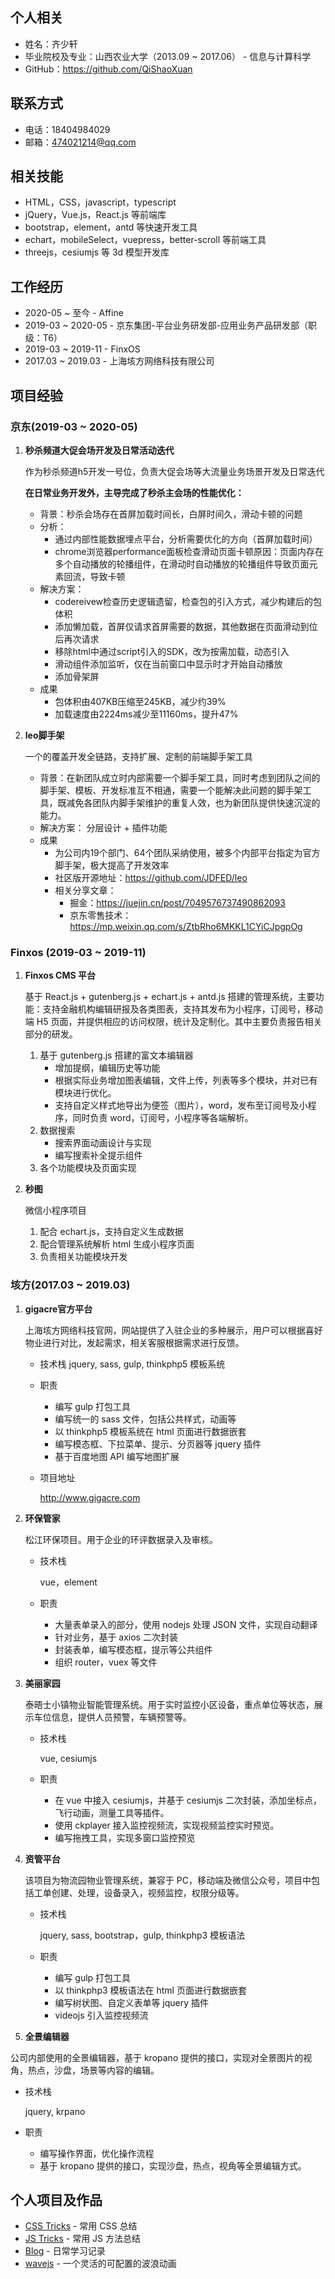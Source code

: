 ## 个人相关

- 姓名：齐少轩
- 毕业院校及专业：山西农业大学（2013.09 ~ 2017.06） - 信息与计算科学
- GitHub：https://github.com/QiShaoXuan

## 联系方式

- 电话：18404984029
- 邮箱：474021214@qq.com

## 相关技能

- HTML，CSS，javascript，typescript
- jQuery，Vue.js，React.js 等前端库
- bootstrap，element，antd 等快速开发工具
- echart，mobileSelect，vuepress，better-scroll 等前端工具
- threejs，cesiumjs 等 3d 模型开发库

## 工作经历

- 2020-05 ~ 至今 - Affine 
- 2019-03 ~ 2020-05 - 京东集团-平台业务研发部-应用业务产品研发部（职级：T6）
- 2019-03 ~ 2019-11 - FinxOS
- 2017.03 ~ 2019.03 - 上海垓方网络科技有限公司

## 项目经验

### 京东(2019-03 ~ 2020-05)

1. **秒杀频道大促会场开发及日常活动迭代**

    作为秒杀频道h5开发一号位，负责大促会场等大流量业务场景开发及日常迭代

    **在日常业务开发外，主导完成了秒杀主会场的性能优化：**

    - 背景：秒杀会场存在首屏加载时间长，白屏时间久，滑动卡顿的问题
    - 分析：
      - 通过内部性能数据埋点平台，分析需要优化的方向（首屏加载时间）
      - chrome浏览器performance面板检查滑动页面卡顿原因：页面内存在多个自动播放的轮播组件，在滑动时自动播放的轮播组件导致页面元素回流，导致卡顿
    - 解决方案：
      - codereivew检查历史逻辑遗留，检查包的引入方式，减少构建后的包体积
      - 添加懒加载，首屏仅请求首屏需要的数据，其他数据在页面滑动到位后再次请求
      - 移除html中通过script引入的SDK，改为按需加载，动态引入
      - 滑动组件添加监听，仅在当前窗口中显示时才开始自动播放
      - 添加骨架屏
    - 成果
      - 包体积由407KB压缩至245KB，减少约39%
      - 加载速度由2224ms减少至11160ms，提升47%
   
2. **leo脚手架**
    
    一个的覆盖开发全链路，支持扩展、定制的前端脚手架工具
    
    - 背景：在新团队成立时内部需要一个脚手架工具，同时考虑到团队之间的脚手架、模板、开发标准互不相通，需要一个能解决此问题的脚手架工具，既减免各团队内脚手架维护的重复人效，也为新团队提供快速沉淀的能力。
    - 解决方案：
      分层设计 + 插件功能
    - 成果
      - 为公司内19个部门、64个团队采纳使用，被多个内部平台指定为官方脚手架，极大提高了开发效率
      - 社区版开源地址：https://github.com/JDFED/leo
      - 相关分享文章：
        - 掘金：https://juejin.cn/post/7049576737490862093
        - 京东零售技术：https://mp.weixin.qq.com/s/ZtbRho6MKKL1CYiCJpgpOg


### Finxos (2019-03 ~ 2019-11)
1. **Finxos CMS 平台**

   基于 React.js + gutenberg.js + echart.js + antd.js 搭建的管理系统，主要功能：支持金融机构编辑研报及各类图表，支持其发布为小程序，订阅号，移动端 H5 页面，并提供相应的访问权限，统计及定制化。其中主要负责报告相关部分的研发。

   1. 基于 gutenberg.js 搭建的富文本编辑器
      - 增加提纲，编辑历史等功能
      - 根据实际业务增加图表编辑，文件上传，列表等多个模块，并对已有模块进行优化。
      - 支持自定义样式地导出为便签（图片），word，发布至订阅号及小程序，同时负责 word，订阅号，小程序等各端解析。
   2. 数据搜索
         - 搜索界面动画设计与实现
         - 编写搜索补全提示组件
   3. 各个功能模块及页面实现
   
2. **秒图**

   微信小程序项目

   1. 配合 echart.js，支持自定义生成数据
   2. 配合管理系统解析 html 生成小程序页面
   3. 负责相关功能模块开发

### 垓方(2017.03 ~ 2019.03)

1. **gigacre官方平台**

   上海垓方网络科技官网，网站提供了入驻企业的多种展示，用户可以根据喜好物业进行对比，发起需求，相关客服根据需求进行反馈。

   - 技术栈
     jquery, sass, gulp, thinkphp5 模板系统

   - 职责
     - 编写 gulp 打包工具
     - 编写统一的 sass 文件，包括公共样式，动画等
     - 以 thinkphp5 模板系统在 html 页面进行数据嵌套
     - 编写模态框、下拉菜单、提示、分页器等 jquery 插件
     - 基于百度地图 API 编写地图扩展

   - 项目地址

     http://www.gigacre.com

2. **环保管家**

   松江环保项目。用于企业的环评数据录入及审核。

   - 技术栈

     vue，element

   - 职责

      - 大量表单录入的部分，使用 nodejs 处理 JSON 文件，实现自动翻译
      - 针对业务，基于 axios 二次封装
      - 封装表单，编写模态框，提示等公共组件
      - 组织 router，vuex 等文件

3. **美丽家园**

   泰晤士小镇物业智能管理系统。用于实时监控小区设备，重点单位等状态，展示车位信息，提供人员预警，车辆预警等。

   - 技术栈

     vue, cesiumjs

   - 职责
     - 在 vue 中接入 cesiumjs，并基于 cesiumjs 二次封装，添加坐标点，飞行动画，测量工具等插件。
     - 使用 ckplayer 接入监控视频流，实现视频监控实时预览。
     - 编写拖拽工具，实现多窗口监控预览

4. **资管平台**

   该项目为物流园物业管理系统，兼容于 PC，移动端及微信公众号，项目中包括工单创建、处理，设备录入，视频监控，权限分级等。

   - 技术栈

     jquery, sass, bootstrap，gulp, thinkphp3 模板语法

   - 职责
     - 编写 gulp 打包工具
     - 以 thinkphp3 模板语法在 html 页面进行数据嵌套
     - 编写树状图、自定义表单等 jquery 插件
     - videojs 引入监控视频流

5.  **全景编辑器**

   公司内部使用的全景编辑器，基于 kropano 提供的接口，实现对全景图片的视角，热点，沙盘，场景等内容的编辑。

   - 技术栈

     jquery, krpano

   - 职责
     - 编写操作界面，优化操作流程
     - 基于 kropano 提供的接口，实现沙盘，热点，视角等全景编辑方式。

## 个人项目及作品

- [CSS Tricks](https://qishaoxuan.github.io/css_tricks/) - 常用 CSS 总结
- [JS Tricks](https://qishaoxuan.github.io/js_tricks/) - 常用 JS 方法总结
- [Blog](https://qishaoxuan.github.io/blog/) - 日常学习记录
- [wavejs](https://github.com/QiShaoXuan/wavejs) - 一个灵活的可配置的波浪动画
